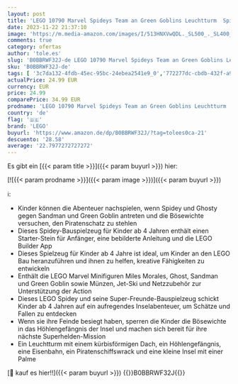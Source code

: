 ```yaml
---
layout: post
title: 'LEGO 10790 Marvel Spideys Team an Green Goblins Leuchtturm  Spielzeug für Kinder ab 4 Jahren mit Piratenschiff  Miles Morales Minifigur & mehr  Spidey und Seine Super-Freunde'
date: 2023-11-22 21:37:10
image: 'https://m.media-amazon.com/images/I/513HNXVwQDL._SL500_._SL400_.jpg'
comments: true
category: ofertas
author: 'tole.es'
slug: 'B0BBRWF32J-de LEGO 10790 Marvel Spideys Team an Green Goblins Leuchtturm...'
sku: 'B0BBRWF32J-de'
tags: [ '3c7da132-4fdb-45ec-95bc-24ebea2541e9_0','772277dc-cbdb-432f-a915-25a321e9ed8c_0','772277dc-cbdb-432f-a915-25a321e9ed8c_4401','Arborist Merchandising Root','Bauspielzeug & Konstruktionsspielzeug','Bauspielzeugsets','Custom Stores','LEGO','Selektion1','Self Service','Special Features Stores','Spiele, Spielzeug und Sammlerstücke für große Kinder','Spielzeug','lego','🇩🇪', ]
actualPrice: 24.99 EUR
currency: EUR
price: 24.99
comparePrice: 34.99 EUR
prodname: 'LEGO 10790 Marvel Spideys Team an Green Goblins Leuchtturm  Spielzeug für Kinder ab 4 Jahren mit Piratenschiff  Miles Morales Minifigur & mehr  Spidey und Seine Super-Freunde'
country: 'de'
flag: '🇩🇪'
brand: 'LEGO'
buyurl: 'https://www.amazon.de/dp/B0BBRWF32J/?tag=tolees0ca-21'
descuento: '28.58'
average: '22.7977272727272'
---
```


Es gibt ein [{{< param title >}}]({{< param buyurl >}}) hier:

[![{{< param prodname >}}]({{< param image >}})]({{< param buyurl >}})

ℹ️:

- Kinder können die Abenteuer nachspielen, wenn Spidey und Ghosty gegen Sandman und Green Goblin antreten und die Bösewichte versuchen, den Piratenschatz zu stehlen
- Dieses Spidey-Bauspielzeug für Kinder ab 4 Jahren enthält einen Starter-Stein für Anfänger, eine bebilderte Anleitung und die LEGO Builder App
- Dieses Spielzeug für Kinder ab 4 Jahre ist ideal, um Kinder an den LEGO Bau heranzuführen und ihnen zu helfen, kreative Fähigkeiten zu entwickeln
- Enthält die LEGO Marvel Minifiguren Miles Morales, Ghost, Sandman und Green Goblin sowie Münzen, Jet-Ski und Netzzubehör zur Unterstützung der Action
- Dieses LEGO Spidey und seine Super-Freunde-Bauspielzeug schickt Kinder ab 4 Jahren auf ein aufregendes Inselabenteuer, um Schätze und Fallen zu entdecken
- Wenn sie ihre Feinde besiegt haben, sperren die Kinder die Bösewichte in das Höhlengefängnis der Insel und machen sich bereit für ihre nächste Superhelden-Mission
- Ein Leuchtturm mit einem kürbisförmigen Dach, ein Höhlengefängnis, eine Eisenbahn, ein Piratenschiffswrack und eine kleine Insel mit einer Palme

[🛒 kauf es hier!!]({{< param buyurl >}})
{{<world>}}B0BBRWF32J{{</world>}}
